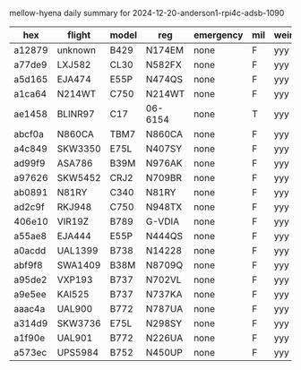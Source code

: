 mellow-hyena daily summary for 2024-12-20-anderson1-rpi4c-adsb-1090

|hex|flight|model|reg|emergency|mil|weirdo|
|--|--|--|--|--|--|--|
|a12879|unknown|B429|N174EM|none|F|yyy|
|a77de9|LXJ582|CL30|N582FX|none|F|yyy|
|a5d165|EJA474|E55P|N474QS|none|F|yyy|
|a1ca64|N214WT|C750|N214WT|none|F|yyy|
|ae1458|BLINR97|C17|06-6154|none|T|yyy|
|abcf0a|N860CA|TBM7|N860CA|none|F|yyy|
|a4c849|SKW3350|E75L|N407SY|none|F|yyy|
|ad99f9|ASA786|B39M|N976AK|none|F|yyy|
|a97626|SKW5452|CRJ2|N709BR|none|F|yyy|
|ab0891|N81RY|C340|N81RY|none|F|yyy|
|ad2c9f|RKJ948|C750|N948TX|none|F|yyy|
|406e10|VIR19Z|B789|G-VDIA|none|F|yyy|
|a55ae8|EJA444|E55P|N444QS|none|F|yyy|
|a0acdd|UAL1399|B738|N14228|none|F|yyy|
|abf9f8|SWA1409|B38M|N8709Q|none|F|yyy|
|a95de2|VXP193|B737|N702VL|none|F|yyy|
|a9e5ee|KAI525|B737|N737KA|none|F|yyy|
|aaac4a|UAL900|B772|N787UA|none|F|yyy|
|a314d9|SKW3736|E75L|N298SY|none|F|yyy|
|a1f90e|UAL901|B772|N226UA|none|F|yyy|
|a573ec|UPS5984|B752|N450UP|none|F|yyy|
